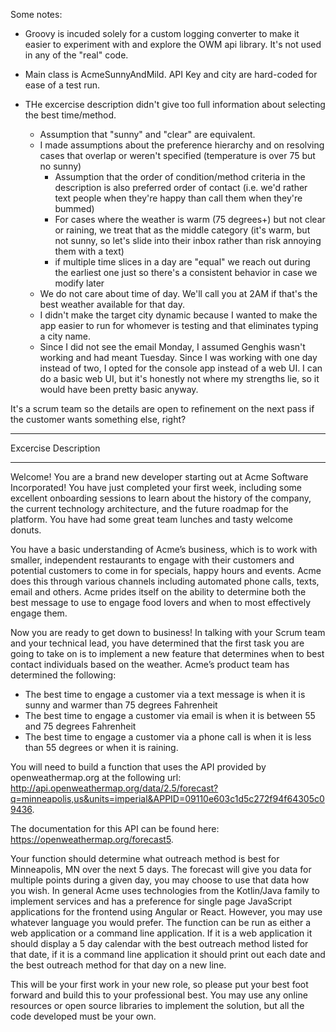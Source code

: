 Some notes:
* Groovy is incuded solely for a custom logging converter to make it easier to experiment with and explore the OWM api library.  It's not used in any of the "real" code.

* Main class is AcmeSunnyAndMild.  API Key and city are hard-coded for ease of a test run.

* THe excercise description didn't give too full information about selecting
  the best time/method.
    * Assumption that "sunny" and "clear" are equivalent.
    * I made assumptions about the preference hierarchy and on resolving cases that
      overlap or weren't specified (temperature is over 75 but no sunny)
        * Assumption that the order of condition/method criteria in the description
          is also preferred order of contact (i.e. we'd rather text people when
          they're happy than call them when they're bummed)
        * For cases where the weather is warm (75 degrees+) but not clear or raining,
          we treat that as the middle category (it's warm, but not sunny, so let's
          slide into their inbox rather than risk annoying them with a text)
        * if multiple time slices in a day are "equal" we reach out during the
          earliest one just so there's a consistent behavior in case we modify later
     * We do not care about time of day.  We'll call you at 2AM if that's the best
          weather available for that day.
    * I didn't make the target city dynamic because I wanted to make the app easier to 
      run for whomever is testing and that eliminates typing a city name.
    * Since I did not see the email Monday, I assumed Genghis wasn't working and had meant Tuesday.  Since I was working with one day instead of two, I opted for the console app instead of a web UI.  I can do a basic web UI, but it's honestly not where my strengths lie, so it would have been pretty basic anyway.
  

It's a scrum team so the details are open to refinement on the next pass if the
  customer wants something else, right?


---
Excercise Description
___
Welcome!  You are a brand new developer starting out at Acme Software Incorporated!  You have just completed your first week, including some excellent onboarding sessions to learn about the history of the company, the current technology architecture, and the future roadmap for the platform.  You have had some great team lunches and tasty welcome donuts.

You have a basic understanding of Acme’s business, which is to work with smaller, independent restaurants to  engage with their customers and potential customers to come in for specials, happy hours and events. Acme does this through various channels including automated phone calls, texts, email and others.  Acme prides itself on the ability to determine both the best message to use to engage food lovers and when to most effectively engage them.

Now you are ready to get down to business!  In talking with your Scrum team and your technical lead, you have determined that the first task you are going to take on is to implement a new feature that determines when to best contact individuals based on the weather.  Acme’s product team has determined the following:
* The best time to engage a customer via a text message is when it is sunny and warmer than 75 degrees Fahrenheit
* The best time to engage a customer via email is when it is between 55 and 75 degrees Fahrenheit
* The best time to engage a customer via a phone call is when it is less than 55 degrees or when it is raining.

You will need to build a function that uses the API provided by openweathermap.org at the following url: http://api.openweathermap.org/data/2.5/forecast?q=minneapolis,us&units=imperial&APPID=09110e603c1d5c272f94f64305c09436.

The documentation for this API can be found here: https://openweathermap.org/forecast5.

Your function should determine what outreach method is best for Minneapolis, MN over the next 5 days.  The forecast will give you data for multiple points during a given day, you may choose to use that data how you wish.  In general Acme uses technologies from the Kotlin/Java family to implement services and has a preference for single page JavaScript applications for the frontend using Angular or React.  However, you may use whatever language you would prefer.  The function can be run as either a web application or a command line application.  If it is a web application it should display a 5 day calendar with the best outreach method listed for that date, if it is a command line application it should print out each date and the best outreach method for that day on a new line.

This will be your first work in your new role, so please put your best foot forward and build this to your professional best.  You may use any online resources or open source libraries to implement the solution, but all the code developed must be your own.